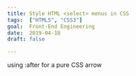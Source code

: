 ```yaml
---
title: Style HTML <select> menus in CSS
tags:  ["HTML5", "CSS3"]
goal:  Front-End Engineering
date:  2019-04-18
draft: false

---
```

using :after for a pure CSS arrow

